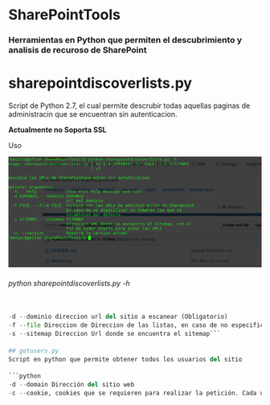 # SharePointTools

### Herramientas en Python que permiten el descubrimiento y analisis de recuroso de SharePoint 


# sharepointdiscoverlists.py
Script de Python 2.7, el cual permite descrubir todas aquellas paginas de administracin que se encuentran sin autenticacion.

<b>Actualmente no Soporta SSL </b>

Uso

![alt text](https://raw.githubusercontent.com/daniel2005d/SharePointTools/master/usosharepoindiscover.png  "Ayuda")



###### python sharepointdiscoverlists.py -h 



```python

-d --dominio direccion url del sitio a escanear (Obligatorio)
-f --file Direccion de Direccion de las listas, en caso de no especificar, se tomaran las que se establecen por defecto.
-s --sitemap Direccion Url donde se encuentra el sitemap```

## getusers.py
Script en python que permite obtener todos los usuarios del sitio

```python
-d --domain Dirección del sitio web
-c --cookie, cookies que se requieren para realizar la petición. Cada una debe ir especificada a parte. Ejemplo: -c "Cookie1:Valor" -c "Cookie2:Valor2"

 